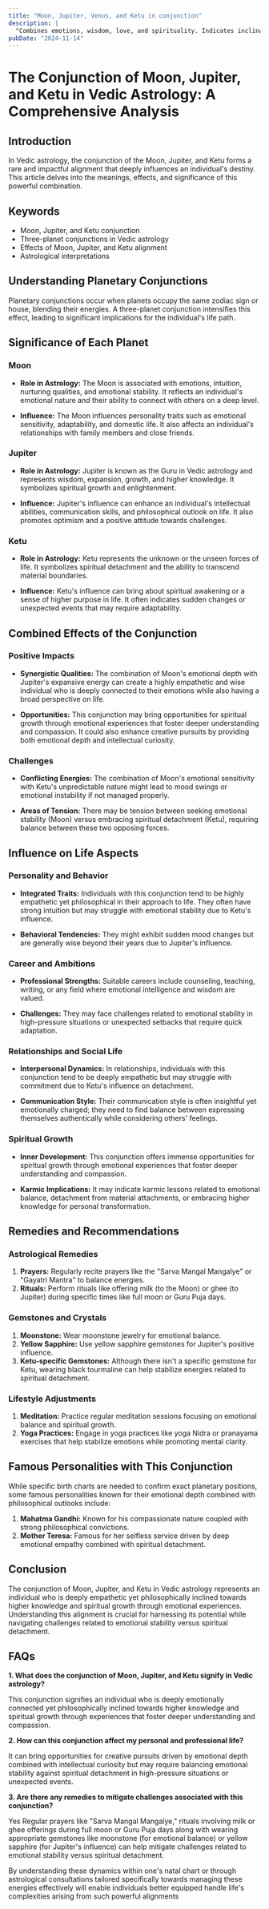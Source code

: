 ```yaml
---
title: "Moon, Jupiter, Venus, and Ketu in conjunction"
description: |
  "Combines emotions, wisdom, love, and spirituality. Indicates inclinations"
pubDate: "2024-11-14"
---
```


# The Conjunction of Moon, Jupiter, and Ketu in Vedic Astrology: A Comprehensive Analysis

## Introduction

In Vedic astrology, the conjunction of the Moon, Jupiter, and Ketu forms a rare and impactful alignment that deeply influences an individual's destiny. This article delves into the meanings, effects, and significance of this powerful combination.

## Keywords

- Moon, Jupiter, and Ketu conjunction
- Three-planet conjunctions in Vedic astrology
- Effects of Moon, Jupiter, and Ketu alignment
- Astrological interpretations

## Understanding Planetary Conjunctions

Planetary conjunctions occur when planets occupy the same zodiac sign or house, blending their energies. A three-planet conjunction intensifies this effect, leading to significant implications for the individual's life path.

## Significance of Each Planet

### Moon

- **Role in Astrology:** The Moon is associated with emotions, intuition, nurturing qualities, and emotional stability. It reflects an individual's emotional nature and their ability to connect with others on a deep level.
  
- **Influence:** The Moon influences personality traits such as emotional sensitivity, adaptability, and domestic life. It also affects an individual's relationships with family members and close friends.

### Jupiter

- **Role in Astrology:** Jupiter is known as the Guru in Vedic astrology and represents wisdom, expansion, growth, and higher knowledge. It symbolizes spiritual growth and enlightenment.
  
- **Influence:** Jupiter's influence can enhance an individual's intellectual abilities, communication skills, and philosophical outlook on life. It also promotes optimism and a positive attitude towards challenges.

### Ketu

- **Role in Astrology:** Ketu represents the unknown or the unseen forces of life. It symbolizes spiritual detachment and the ability to transcend material boundaries.
  
- **Influence:** Ketu's influence can bring about spiritual awakening or a sense of higher purpose in life. It often indicates sudden changes or unexpected events that may require adaptability.

## Combined Effects of the Conjunction

### Positive Impacts

- **Synergistic Qualities:** The combination of Moon's emotional depth with Jupiter's expansive energy can create a highly empathetic and wise individual who is deeply connected to their emotions while also having a broad perspective on life.
  
- **Opportunities:** This conjunction may bring opportunities for spiritual growth through emotional experiences that foster deeper understanding and compassion. It could also enhance creative pursuits by providing both emotional depth and intellectual curiosity.

### Challenges

- **Conflicting Energies:** The combination of Moon's emotional sensitivity with Ketu's unpredictable nature might lead to mood swings or emotional instability if not managed properly.
  
- **Areas of Tension:** There may be tension between seeking emotional stability (Moon) versus embracing spiritual detachment (Ketu), requiring balance between these two opposing forces.

## Influence on Life Aspects

### Personality and Behavior

- **Integrated Traits:** Individuals with this conjunction tend to be highly empathetic yet philosophical in their approach to life. They often have strong intuition but may struggle with emotional stability due to Ketu's influence.
  
- **Behavioral Tendencies:** They might exhibit sudden mood changes but are generally wise beyond their years due to Jupiter's influence.

### Career and Ambitions

- **Professional Strengths:** Suitable careers include counseling, teaching, writing, or any field where emotional intelligence and wisdom are valued.
  
- **Challenges:** They may face challenges related to emotional stability in high-pressure situations or unexpected setbacks that require quick adaptation.

### Relationships and Social Life

- **Interpersonal Dynamics:** In relationships, individuals with this conjunction tend to be deeply empathetic but may struggle with commitment due to Ketu's influence on detachment.
  
- **Communication Style:** Their communication style is often insightful yet emotionally charged; they need to find balance between expressing themselves authentically while considering others' feelings.

### Spiritual Growth

- **Inner Development:** This conjunction offers immense opportunities for spiritual growth through emotional experiences that foster deeper understanding and compassion.
  
- **Karmic Implications:** It may indicate karmic lessons related to emotional balance, detachment from material attachments, or embracing higher knowledge for personal transformation.

## Remedies and Recommendations

### Astrological Remedies

1. **Prayers:** Regularly recite prayers like the "Sarva Mangal Mangalye" or "Gayatri Mantra" to balance energies.
2. **Rituals:** Perform rituals like offering milk (to the Moon) or ghee (to Jupiter) during specific times like full moon or Guru Puja days.

### Gemstones and Crystals

1. **Moonstone:** Wear moonstone jewelry for emotional balance.
2. **Yellow Sapphire:** Use yellow sapphire gemstones for Jupiter's positive influence.
3. **Ketu-specific Gemstones:** Although there isn't a specific gemstone for Ketu, wearing black tourmaline can help stabilize energies related to spiritual detachment.

### Lifestyle Adjustments

1. **Meditation:** Practice regular meditation sessions focusing on emotional balance and spiritual growth.
2. **Yoga Practices:** Engage in yoga practices like yoga Nidra or pranayama exercises that help stabilize emotions while promoting mental clarity.

## Famous Personalities with This Conjunction

While specific birth charts are needed to confirm exact planetary positions, some famous personalities known for their emotional depth combined with philosophical outlooks include:

1. **Mahatma Gandhi:** Known for his compassionate nature coupled with strong philosophical convictions.
2. **Mother Teresa:** Famous for her selfless service driven by deep emotional empathy combined with spiritual detachment.

## Conclusion

The conjunction of Moon, Jupiter, and Ketu in Vedic astrology represents an individual who is deeply empathetic yet philosophically inclined towards higher knowledge and spiritual growth through emotional experiences. Understanding this alignment is crucial for harnessing its potential while navigating challenges related to emotional stability versus spiritual detachment.

## FAQs

**1. What does the conjunction of Moon, Jupiter, and Ketu signify in Vedic astrology?**

This conjunction signifies an individual who is deeply emotionally connected yet philosophically inclined towards higher knowledge and spiritual growth through experiences that foster deeper understanding and compassion.

**2. How can this conjunction affect my personal and professional life?**

It can bring opportunities for creative pursuits driven by emotional depth combined with intellectual curiosity but may require balancing emotional stability against spiritual detachment in high-pressure situations or unexpected events.

**3. Are there any remedies to mitigate challenges associated with this conjunction?**

Yes Regular prayers like "Sarva Mangal Mangalye," rituals involving milk or ghee offerings during full moon or Guru Puja days along with wearing appropriate gemstones like moonstone (for emotional balance) or yellow sapphire (for Jupiter's influence) can help mitigate challenges related to emotional stability versus spiritual detachment.

By understanding these dynamics within one's natal chart or through astrological consultations tailored specifically towards managing these energies effectively will enable individuals better equipped handle life's complexities arising from such powerful alignments